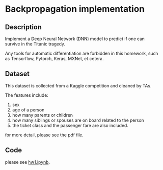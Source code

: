 # Backpropagation implementation


## Description
Implement a Deep Neural Network (DNN) model to predict if one can survive in the Titanic tragedy.

Any tools for automatic differentiation are forbidden in this homework, such as Tensorflow, Pytorch, Keras, MXNet, et cetera.
## Dataset
This dataset is collected from a Kaggle competition and cleaned by TAs. 

The features include: 
1. sex
2. age of a person
3. how many parents or children
4. how many siblings or spouses are on board related to the person
5. the ticket class and the passenger fare are also included.

for more detail, please see the pdf file.

## Code
please see [hw1.ipynb](https://github.com/john850512/ECM9042_Deep_Learning/blob/master/Assignment1/hw1.ipynb).
